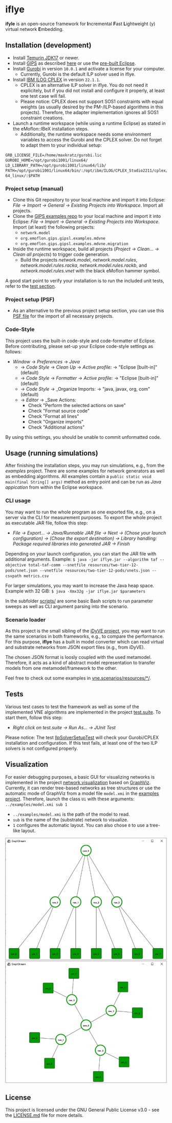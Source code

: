 # iflye

**ifyle** is an open-source framework for **I**ncremental **F**ast **L**ightweight (y) virtual network **E**mbedding.


## Installation (development)

* Install [Temurin JDK17](https://adoptium.net/) or newer.
* Install [GIPS](https://gips.dev) as described [here](https://github.com/Echtzeitsysteme/gips#installation-development) or use the [pre-built Eclipse](https://github.com/Echtzeitsysteme/gips-eclipse-build).
* Install [Gurobi](https://www.gurobi.com/) in version `10.0.1` and activate a license for your computer.
    * Currently, Gurobi is the default ILP solver used in iflye.
* Install [IBM ILOG CPLEX](https://www.ibm.com/products/ilog-cplex-optimization-studio) in version `22.1.1`.
    * CPLEX is an alternative ILP solver in iflye. You do not need it explicitely, but if you did not install and configure it properly, at least one test case will fail.
    * Please notice: CPLEX does not support SOS1 constraints with equal weights (as usually desired by the PM-/ILP-based algorithms in this projects). Therefore, the adapter implementation ignores all SOS1 constraint creations.
* Launch a runtime workspace (while using a runtime Eclipse) as stated in the eMoflon::IBeX installation steps.
    * Additionally, the runtime workspace needs some environment variables to access the Gurobi and the CPLEX solver. Do not forget to adapt them to your individual setup:
```
GRB_LICENSE_FILE=/home/maxkratz/gurobi.lic
GUROBI_HOME=/opt/gurobi1001/linux64/
LD_LIBRARY_PATH=/opt/gurobi1001/linux64/lib/
PATH=/opt/gurobi1001/linux64/bin/:/opt/ibm/ILOG/CPLEX_Studio2211/cplex/bin/x86-64_linux/:$PATH
```

### Project setup (manual)
* Clone this Git repository to your local machine and import it into Eclipse: *File -> Import -> General -> Existing Projects into Workspace*. Import all projects.
* Clone the [GIPS examples repo](https://github.com/Echtzeitsysteme/gips-examples) to your local machine and import it into Eclipse: *File -> Import -> General -> Existing Projects into Workspace*. Import (at least) the following projects:
    * `network.model`
    * `org.emoflon.gips.gipsl.examples.mdvne`
    * `org.emoflon.gips.gipsl.examples.mdvne.migration`
* Inside the runtime workspace, build all projects (*Project -> Clean... -> Clean all projects*) to trigger code generation.
    * Build the projects *network.model*, *network.model.rules*, *network.model.rules.racka*, *network.model.rules.rackb*, and *network.model.rules.vnet* with the black eMoflon hammer symbol.

A good start point to verify your installation is to run the included unit tests, refer to the [test section](#tests).

### Project setup (PSF)
* As an alternative to the previous project setup section, you can use this [PSF file](./projectSet.psf) for the import of all necessary projects.

### Code-Style

This project uses the built-in code-style and code-formatter of Eclipse.
Before contributing, please set-up your Eclipse code-style settings as follows:

* _Window_ -> _Preferences_ -> _Java_ 
    * -> _Code Style_ -> _Clean Up_ -> _Active profile:_ -> "Eclipse [built-in]" (default)
    * -> _Code Style_ -> _Formatter_ -> _Active profile:_ -> "Eclipse [built-in]" (default)
    * -> _Code Style_ -> _Organize Imports: -> "java, javax, org, com" (default)
    * -> _Editor_ -> _Save Actions:
        * Check "Perform the selected actions on save"
        * Check "Format source code"
        * Check "Format all lines"
        * Check "Organize imports"
        * Check "Additional actions"

By using this settings, you should be unable to commit unformatted code.


## Usage (running simulations)

After finishing the installation steps, you may run simulations, e.g., from the *examples* project.
There are some examples for network generators as well as embedding algorithms.
All examples contain a `public static void main(final String[] args)` method as entry point and can be run as *Java appication* from within the Eclipse workspace.


### CLI usage

You may want to run the whole program as one exported file, e.g., on a server via the CLI for measurement purposes.
To export the whole project as executable JAR file, follow this step:
* *File -> Export... -> Java/Runnable JAR file -> Next -> (Chose your launch configuration) -> (Chose the export destination) -> Library handling: Package required libraries into generated JAR -> Finish*

Depending on your launch configuration, you can start the JAR file with additional arguments.
Example:
`$ java -jar iflye.jar --algorithm taf --objective total-taf-comm --snetfile resources/two-tier-12-pods/snet.json --vnetfile resources/two-tier-12-pods/vnets.json --csvpath metrics.csv`

For larger simulations, you may want to increase the Java heap space.
Example with 32 GiB:
`$ java -Xmx32g -jar iflye.jar $parameters`

In the subfolder [scripts/](scripts/) are some basic Bash scripts to run parameter sweeps as well as CLI argument parsing into the scenario.


### Scenario loader

As this project is the small sibling of the [iDyVE project](https://tubiblio.ulb.tu-darmstadt.de/124918/), you may want to run the same scenarios in both frameworks, e.g., to compare the performance.
For this purpose, **iflye** has a built in model converter which can read virtual and substrate networks from JSON export files (e.g., from iDyVE).

The chosen JSON format is loosly coupled with the used metamodel.
Therefore, it acts as a kind of abstract model representation to transfer models from one metamodel/framework to the other.

Feel free to check out some examples in [vne.scenarios/resources/*/](vne.scenarios/resources/).


## Tests

Various test cases to test the framework as well as some of the implemented VNE algorithms are implemented in the project [test.suite](test.suite/).
To start them, follow this step:
* *Right click on test.suite -> Run As... -> JUnit Test*

Please notice: The test [IlpSolverSetupTest](test.suite/src/test/ilp/IlpSolverSetupTest.java) will check your Gurobi/CPLEX installation and configuration. If this test fails, at least one of the two ILP solvers is not configured properly.


## Visualization

For easier debugging purposes, a basic GUI for visualizing networks is implemented in the project [network.visualization](network.visualization/) based on [GraphViz](http://www.graphviz.org/download/).
Currently, it can render tree-based networks as tree structures or use the automatic mode of GraphViz from a model file `model.xmi` in the [examples project](examples/).
Therefore, launch the class `Ui` with these arguments: `../examples/model.xmi sub 1`
* `../examples/model.xmi` is the path of the model to read.
* `sub` is the name of the (substrate) network to visualize.
* `1` configures the automatic layout. You can also chose `0` to use a tree-like layout.

![](gfx/gui-tree.png)
![](gfx/gui-auto.png)


## License

This project is licensed under the GNU General Public License v3.0 - see the [LICENSE.md](LICENSE.md) file for more details.
